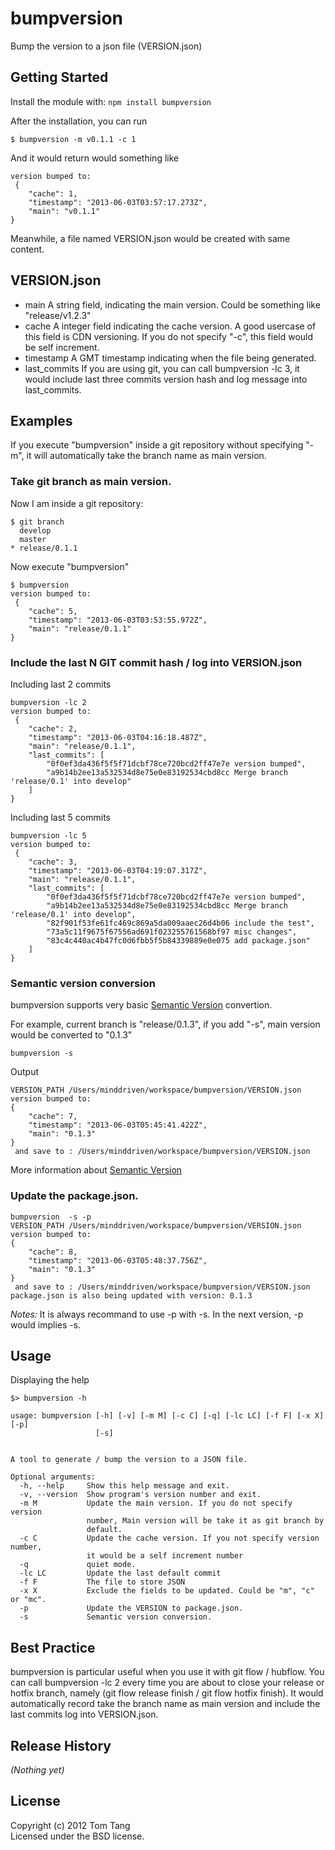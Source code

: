 # bumpversion

Bump the version to a json file (VERSION.json)

## Getting Started
Install the module with: `npm install bumpversion`

After the installation, you can run
```shell
$ bumpversion -m v0.1.1 -c 1
```

And it would return would something like 
```
version bumped to:
 {
    "cache": 1,
    "timestamp": "2013-06-03T03:57:17.273Z",
    "main": "v0.1.1"
}
```
Meanwhile, a file named VERSION.json would be created with same content.

## VERSION.json

* main 
  A string field, indicating the main version. Could be something like "release/v1.2.3"
* cache
  A integer field indicating the cache version. A good usercase of this field is CDN versioning.
  If you do not specify "-c", this field would be self increment.
* timestamp
  A GMT timestamp indicating when the file being generated.
* last_commits
  If you are using git, you can call bumpversion -lc 3, it would include last three commits version hash and log message  into last_commits.


## Examples
If you execute "bumpversion" inside a git repository without specifying "-m", it will automatically take the branch name as main version.

### Take git branch as main version.
Now I am inside a git repository:
```shell
$ git branch
  develop
  master
* release/0.1.1
```

Now execute "bumpversion"
```shell
$ bumpversion
version bumped to:
 {
    "cache": 5,
    "timestamp": "2013-06-03T03:53:55.972Z",
    "main": "release/0.1.1"
}
```

### Include the last N GIT commit hash / log into VERSION.json
Including last 2 commits
```
bumpversion -lc 2
version bumped to:
 {
    "cache": 2,
    "timestamp": "2013-06-03T04:16:18.487Z",
    "main": "release/0.1.1",
    "last_commits": [
        "0f0ef3da436f5f5f71dcbf78ce720bcd2ff47e7e version bumped",
        "a9b14b2ee13a532534d8e75e0e83192534cbd8cc Merge branch 'release/0.1' into develop"
    ]
}
```

Including last 5 commits
```
bumpversion -lc 5
version bumped to:
 {
    "cache": 3,
    "timestamp": "2013-06-03T04:19:07.317Z",
    "main": "release/0.1.1",
    "last_commits": [
        "0f0ef3da436f5f5f71dcbf78ce720bcd2ff47e7e version bumped",
        "a9b14b2ee13a532534d8e75e0e83192534cbd8cc Merge branch 'release/0.1' into develop",
        "82f901f53fe61fc469c869a5da009aaec26d4b06 include the test",
        "73a5c11f9675f67556ad691f023255761568bf97 misc changes",
        "83c4c440ac4b47fc0d6fbb5f5b84339889e0e075 add package.json"
    ]
}
```

### Semantic version conversion
bumpversion supports very basic [Semantic Version](http://semver.org/) convertion.



For example, current branch is "release/0.1.3", if you add "-s", main version would be converted to "0.1.3"

```
bumpversion -s
```

Output

```
VERSION_PATH /Users/minddriven/workspace/bumpversion/VERSION.json
version bumped to:
{
    "cache": 7,
    "timestamp": "2013-06-03T05:45:41.422Z",
    "main": "0.1.3"
}
 and save to : /Users/minddriven/workspace/bumpversion/VERSION.json
```

More information about [Semantic Version](http://semver.org/)

### Update the package.json.

```
bumpversion  -s -p
VERSION_PATH /Users/minddriven/workspace/bumpversion/VERSION.json
version bumped to:
{
    "cache": 8,
    "timestamp": "2013-06-03T05:48:37.756Z",
    "main": "0.1.3"
}
 and save to : /Users/minddriven/workspace/bumpversion/VERSION.json
package.json is also being updated with version: 0.1.3
```
_Notes:_
It is always recommand to use -p with -s. In the next version, -p would implies -s.


## Usage
Displaying the help

```shell
$> bumpversion -h
```

```
usage: bumpversion [-h] [-v] [-m M] [-c C] [-q] [-lc LC] [-f F] [-x X] [-p]
                   [-s]


A tool to generate / bump the version to a JSON file.

Optional arguments:
  -h, --help     Show this help message and exit.
  -v, --version  Show program's version number and exit.
  -m M           Update the main version. If you do not specify version
                 number, Main version will be take it as git branch by
                 default.
  -c C           Update the cache version. If you not specify version number,
                 it would be a self increment number
  -q             quiet mode.
  -lc LC         Update the last default commit
  -f F           The file to store JSON
  -x X           Exclude the fields to be updated. Could be "m", "c" or "mc".
  -p             Update the VERSION to package.json.
  -s             Semantic version conversion.
```

## Best Practice ##
bumpversion is particular useful when you use it with git flow / hubflow.
You can call bumpversion -lc 2 every time you are about to close your release or hotfix branch, namely (git flow release finish / git flow hotfix finish).
It would automatically record take the branch name as main version and include the last commits log into VERSION.json.


## Release History
_(Nothing yet)_

## License
Copyright (c) 2012 Tom Tang  
Licensed under the BSD license.
